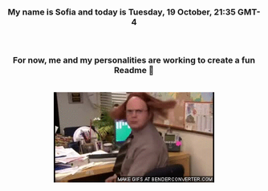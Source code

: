 


<div align="center">
<h3 >My name is Sofia and today is Tuesday, 19 October, 21:35 GMT-4</h3><br>
<h3 >For now, me and my personalities are working to create a fun Readme 👋
</h3><br>
<img src='img/dwight.gif' alt='working...'/>
</div>
